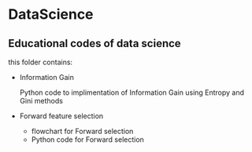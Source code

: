 # DataScience
Educational codes of data science
-----
this folder contains:

*   Information Gain

    Python code to implimentation of Information Gain using Entropy and Gini methods
    
*   Forward feature selection
    *    flowchart for Forward selection
    *    Python code for Forward selection

